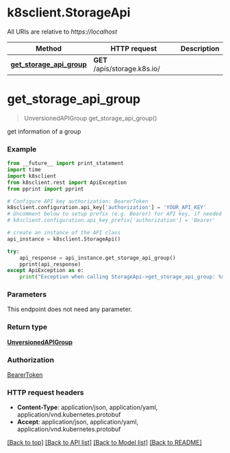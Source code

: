 # k8sclient.StorageApi

All URIs are relative to *https://localhost*

Method | HTTP request | Description
------------- | ------------- | -------------
[**get_storage_api_group**](StorageApi.md#get_storage_api_group) | **GET** /apis/storage.k8s.io/ | 


# **get_storage_api_group**
> UnversionedAPIGroup get_storage_api_group()



get information of a group

### Example 
```python
from __future__ import print_statement
import time
import k8sclient
from k8sclient.rest import ApiException
from pprint import pprint

# Configure API key authorization: BearerToken
k8sclient.configuration.api_key['authorization'] = 'YOUR_API_KEY'
# Uncomment below to setup prefix (e.g. Bearer) for API key, if needed
# k8sclient.configuration.api_key_prefix['authorization'] = 'Bearer'

# create an instance of the API class
api_instance = k8sclient.StorageApi()

try: 
    api_response = api_instance.get_storage_api_group()
    pprint(api_response)
except ApiException as e:
    print("Exception when calling StorageApi->get_storage_api_group: %s\n" % e)
```

### Parameters
This endpoint does not need any parameter.

### Return type

[**UnversionedAPIGroup**](UnversionedAPIGroup.md)

### Authorization

[BearerToken](../README.md#BearerToken)

### HTTP request headers

 - **Content-Type**: application/json, application/yaml, application/vnd.kubernetes.protobuf
 - **Accept**: application/json, application/yaml, application/vnd.kubernetes.protobuf

[[Back to top]](#) [[Back to API list]](../README.md#documentation-for-api-endpoints) [[Back to Model list]](../README.md#documentation-for-models) [[Back to README]](../README.md)

